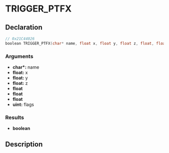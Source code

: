 # TRIGGER_PTFX

## Declaration
```cpp
// 0x21C44026
boolean TRIGGER_PTFX(char* name, float x, float y, float z, float, float, float, uint flags);
```

### Arguments
- **char\*:** name
- **float:** x
- **float:** y
- **float:** z
- **float**
- **float**
- **float**
- **uint:** flags

### Results
- **boolean**

## Description
